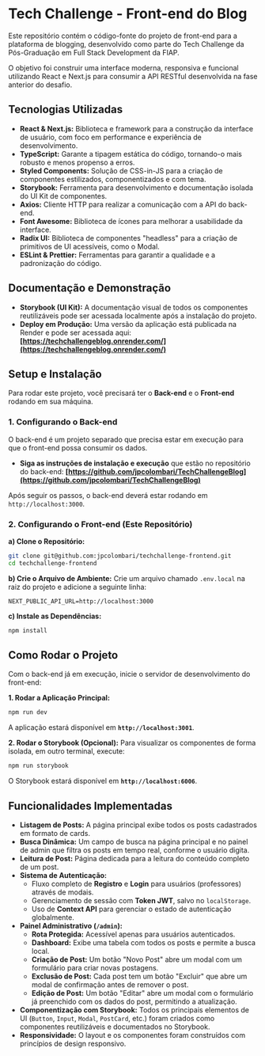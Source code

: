 # Tech Challenge - Front-end do Blog

Este repositório contém o código-fonte do projeto de front-end para a plataforma de blogging, desenvolvido como parte do Tech Challenge da Pós-Graduação em Full Stack Development da FIAP.

O objetivo foi construir uma interface moderna, responsiva e funcional utilizando React e Next.js para consumir a API RESTful desenvolvida na fase anterior do desafio.

## Tecnologias Utilizadas

* **React & Next.js:** Biblioteca e framework para a construção da interface de usuário, com foco em performance e experiência de desenvolvimento.
* **TypeScript:** Garante a tipagem estática do código, tornando-o mais robusto e menos propenso a erros.
* **Styled Components:** Solução de CSS-in-JS para a criação de componentes estilizados, componentizados e com tema.
* **Storybook:** Ferramenta para desenvolvimento e documentação isolada do UI Kit de componentes.
* **Axios:** Cliente HTTP para realizar a comunicação com a API do back-end.
* **Font Awesome:** Biblioteca de ícones para melhorar a usabilidade da interface.
* **Radix UI:** Biblioteca de componentes "headless" para a criação de primitivos de UI acessíveis, como o Modal.
* **ESLint & Prettier:** Ferramentas para garantir a qualidade e a padronização do código.

## Documentação e Demonstração

* **Storybook (UI Kit):** A documentação visual de todos os componentes reutilizáveis pode ser acessada localmente após a instalação do projeto.
* **Deploy em Produção:** Uma versão da aplicação está publicada na Render e pode ser acessada aqui: **[https://techchallengeblog.onrender.com/](https://techchallengeblog.onrender.com/)**

## Setup e Instalação

Para rodar este projeto, você precisará ter o **Back-end** e o **Front-end** rodando em sua máquina.

### 1. Configurando o Back-end

O back-end é um projeto separado que precisa estar em execução para que o front-end possa consumir os dados.

*   **Siga as instruções de instalação e execução** que estão no repositório do back-end: **[https://github.com/jpcolombari/TechChallengeBlog](https://github.com/jpcolombari/TechChallengeBlog)**

Após seguir os passos, o back-end deverá estar rodando em `http://localhost:3000`.

### 2. Configurando o Front-end (Este Repositório)

**a) Clone o Repositório:**
```bash
git clone git@github.com:jpcolombari/techchallenge-frontend.git
cd techchallenge-frontend
```

**b) Crie o Arquivo de Ambiente:**
Crie um arquivo chamado `.env.local` na raiz do projeto e adicione a seguinte linha:
```
NEXT_PUBLIC_API_URL=http://localhost:3000
```

**c) Instale as Dependências:**
```bash
npm install
```

## Como Rodar o Projeto

Com o back-end já em execução, inicie o servidor de desenvolvimento do front-end:

**1. Rodar a Aplicação Principal:**
```bash
npm run dev
```
A aplicação estará disponível em **`http://localhost:3001`**.

**2. Rodar o Storybook (Opcional):**
Para visualizar os componentes de forma isolada, em outro terminal, execute:
```bash
npm run storybook
```
O Storybook estará disponível em **`http://localhost:6006`**.

## Funcionalidades Implementadas

*   **Listagem de Posts:** A página principal exibe todos os posts cadastrados em formato de cards.
*   **Busca Dinâmica:** Um campo de busca na página principal e no painel de admin que filtra os posts em tempo real, conforme o usuário digita.
*   **Leitura de Post:** Página dedicada para a leitura do conteúdo completo de um post.
*   **Sistema de Autenticação:**
    *   Fluxo completo de **Registro** e **Login** para usuários (professores) através de modais.
    *   Gerenciamento de sessão com **Token JWT**, salvo no `localStorage`.
    *   Uso de **Context API** para gerenciar o estado de autenticação globalmente.
*   **Painel Administrativo (`/admin`):**
    *   **Rota Protegida:** Acessível apenas para usuários autenticados.
    *   **Dashboard:** Exibe uma tabela com todos os posts e permite a busca local.
    *   **Criação de Post:** Um botão "Novo Post" abre um modal com um formulário para criar novas postagens.
    *   **Exclusão de Post:** Cada post tem um botão "Excluir" que abre um modal de confirmação antes de remover o post.
    *   **Edição de Post:** Um botão "Editar" abre um modal com o formulário já preenchido com os dados do post, permitindo a atualização.
*   **Componentização com Storybook:** Todos os principais elementos de UI (`Button`, `Input`, `Modal`, `PostCard`, etc.) foram criados como componentes reutilizáveis e documentados no Storybook.
*   **Responsividade:** O layout e os componentes foram construídos com princípios de design responsivo.